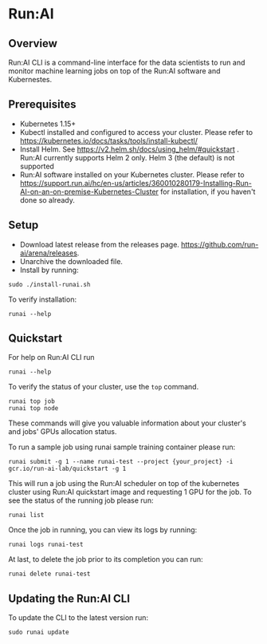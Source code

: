 # Run:AI
## Overview

Run:AI CLI is a command-line interface for the data scientists to run and monitor machine learning jobs on top of the Run:AI software and Kubernestes.

## Prerequisites
* Kubernetes 1.15+
* Kubectl installed and configured to access your cluster. Please refer to https://kubernetes.io/docs/tasks/tools/install-kubectl/
* Install Helm. See https://v2.helm.sh/docs/using_helm/#quickstart . Run:AI currently supports Helm 2 only. Helm 3 (the default) is not supported
* Run:AI software installed on your Kubernetes cluster. Please refer to https://support.run.ai/hc/en-us/articles/360010280179-Installing-Run-AI-on-an-on-premise-Kubernetes-Cluster for installation, if you haven't done so already.
## Setup

* Download latest release from the releases page. https://github.com/run-ai/arena/releases. 
* Unarchive the downloaded file.
* Install by running:
```
sudo ./install-runai.sh
```
To verify installation:
```
runai --help
```
## Quickstart

For help on Run:AI CLI run
```
runai --help
```
To verify the status of your cluster, use the `top` command.
```
runai top job
runai top node
```
These commands will give you valuable information about your cluster's and jobs' GPUs allocation status.

To run a sample job using runai sample training container please run:
```
runai submit -g 1 --name runai-test --project {your_project} -i gcr.io/run-ai-lab/quickstart -g 1
```
This will run a job using the Run:AI scheduler on top of the kubernetes cluster using Run:AI quickstart image and requesting 1 GPU for the job. To see the status of the running job please run:
```
runai list
```
Once the job in running, you can view its logs by running:
```
runai logs runai-test
```
At last, to delete the job prior to its completion you can run:
```
runai delete runai-test
```

## Updating the Run:AI CLI
To update the CLI to the latest version run:
```
sudo runai update
```
